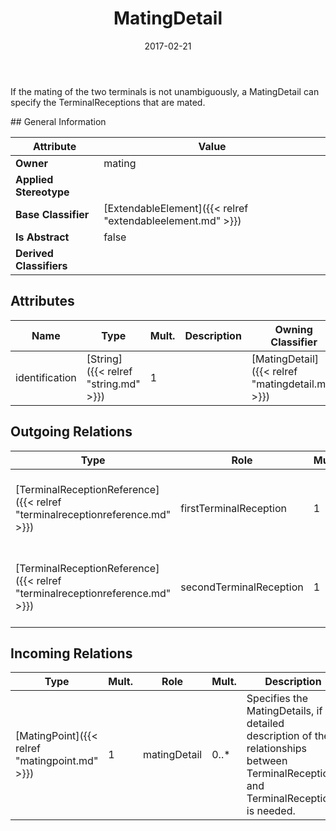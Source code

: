﻿---
title: MatingDetail
toc: false
type: specs
date: "2017-02-21"
draft: false
specification: VEC
version: 1.1.3
documentType: "Recommendation"
elementType: Class
classes:
  - MatingDetail
menu_name: vec-1.1.3
---
<p> If the mating of the two terminals is not unambiguously, a MatingDetail can specify the TerminalReceptions that are mated.      </p>
## General Information

| Attribute               | Value |
|-------------------------|-------|
| **Owner**               | mating |
| **Applied Stereotype**  |   |
| **Base Classifier**     | [ExtendableElement]({{< relref "extendableelement.md" >}})<br/>  |
| **Is Abstract**         | false |
| **Derived Classifiers** |   |

## Attributes
|  Name  |  Type  |  Mult.  |  Description  |  Owning Classifier  |
|--------|--------|---------|---------------|--------------|
|identification | [String]({{< relref "string.md" >}}) | 1 |  | [MatingDetail]({{< relref "matingdetail.md" >}}) |

## Outgoing Relations
|    Type  |   Role   |   Mult.   |   Mult.   |   Description   |
|----------|----------|-----------|-----------|-----------------|
| [TerminalReceptionReference]({{< relref "terminalreceptionreference.md" >}}) | firstTerminalReception | 1 | 0..* | References the first terminal reception that is mated. |
| [TerminalReceptionReference]({{< relref "terminalreceptionreference.md" >}}) | secondTerminalReception | 1 | 0..* | References the second terminal reception that is mated. |
##  Incoming Relations
|    Type  |   Mult.  |   Role    |   Mult.   |   Description  |
|----------|----------|-----------|-----------|----------------|
| [MatingPoint]({{< relref "matingpoint.md" >}}) | 1 | matingDetail | 0..* | Specifies the MatingDetails, if a detailed description of the relationships between TerminalReceptions and TerminalReceptions is needed. |
